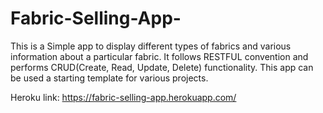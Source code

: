# Fabric-Selling-App-
This is a Simple app to display different types of fabrics and various information about a particular fabric. It follows RESTFUL convention and performs CRUD(Create, Read, Update, Delete) functionality. 
This app can be used a starting template for various projects.

Heroku link:
https://fabric-selling-app.herokuapp.com/
